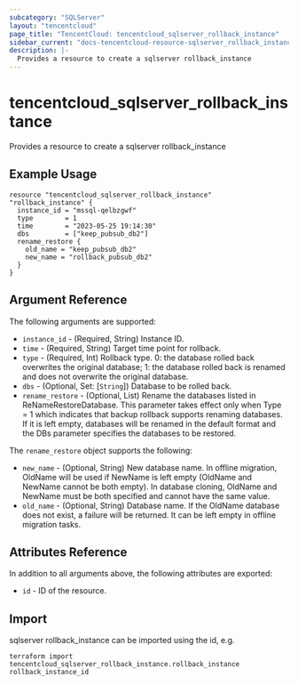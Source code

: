 ```yaml
---
subcategory: "SQLServer"
layout: "tencentcloud"
page_title: "TencentCloud: tencentcloud_sqlserver_rollback_instance"
sidebar_current: "docs-tencentcloud-resource-sqlserver_rollback_instance"
description: |-
  Provides a resource to create a sqlserver rollback_instance
---
```


# tencentcloud_sqlserver_rollback_instance

Provides a resource to create a sqlserver rollback_instance

## Example Usage

```hcl
resource "tencentcloud_sqlserver_rollback_instance" "rollback_instance" {
  instance_id = "mssql-qelbzgwf"
  type        = 1
  time        = "2023-05-25 19:14:30"
  dbs         = ["keep_pubsub_db2"]
  rename_restore {
    old_name = "keep_pubsub_db2"
    new_name = "rollback_pubsub_db2"
  }
}
```

## Argument Reference

The following arguments are supported:

* `instance_id` - (Required, String) Instance ID.
* `time` - (Required, String) Target time point for rollback.
* `type` - (Required, Int) Rollback type. 0: the database rolled back overwrites the original database; 1: the database rolled back is renamed and does not overwrite the original database.
* `dbs` - (Optional, Set: [`String`]) Database to be rolled back.
* `rename_restore` - (Optional, List) Rename the databases listed in ReNameRestoreDatabase. This parameter takes effect only when Type = 1 which indicates that backup rollback supports renaming databases. If it is left empty, databases will be renamed in the default format and the DBs parameter specifies the databases to be restored.

The `rename_restore` object supports the following:

* `new_name` - (Optional, String) New database name. In offline migration, OldName will be used if NewName is left empty (OldName and NewName cannot be both empty). In database cloning, OldName and NewName must be both specified and cannot have the same value.
* `old_name` - (Optional, String) Database name. If the OldName database does not exist, a failure will be returned. It can be left empty in offline migration tasks.

## Attributes Reference

In addition to all arguments above, the following attributes are exported:

* `id` - ID of the resource.



## Import

sqlserver rollback_instance can be imported using the id, e.g.

```
terraform import tencentcloud_sqlserver_rollback_instance.rollback_instance rollback_instance_id
```


